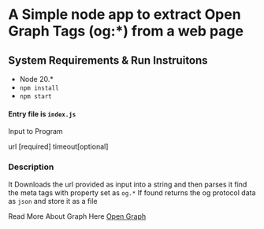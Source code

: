 # A Simple node app to extract Open Graph Tags (og:*) from a web page

## System Requirements & Run Instruitons

- Node 20.*
- `npm install`
- `npm start`

#### Entry file is `index.js`

Input to Program

url [required]
timeout[optional]

### Description

It Downloads the url provided as input into a string and then parses it find the meta tags with property set as `og.*`
If found returns the og protocol data as `json` and store it as a file

Read More About Graph Here [Open Graph](https://ogp.me)
